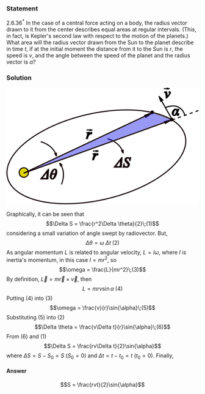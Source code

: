 ###  Statement 

$2.6.36^*$ In the case of a central force acting on a body, the radius vector drawn to it from the center describes equal areas at regular intervals. (This, in fact, is Kepler's second law with respect to the motion of the planets.) What area will the radius vector drawn from the Sun to the planet describe in time $t$, if at the initial moment the distance from it to the Sun is $r$, the speed is $v$, and the angle between the speed of the planet and the radius vector is $\alpha$? 

### Solution

![ Analysis |585x354, 51%](../../img/2.6.36/analysis.png)

Graphically, it can be seen that $$\Delta S = \frac{r^2\Delta \theta}{2}\;(1)$$ considering a small variation of angle swept by radiovector. But, $$\Delta \theta = \omega~\Delta t\;(2)$$ As angular momentum $L$ is related to angular velocity, $L = I\omega$, where $I$ is inertia's momentum, in this case $I = mr^2$, so $$\omega = \frac{L}{mr^2}\;(3)$$ By definition, $\vec{L} = m \vec{r}\times\vec{v}$, then $$L = mrv\sin{\alpha}\;(4)$$ Putting (4) into (3) $$\omega = \frac{v}{r}\sin{\alpha}\;(5)$$ Substituting (5) into (2) $$\Delta \theta = \frac{v\Delta t}{r}\sin{\alpha}\;(6)$$ From (6) and (1) $$\Delta S = \frac{rv\Delta t}{2}\sin{\alpha}$$ where $\Delta S = S - S_0 = S$ ($S_0=0$) and $\Delta t = t - t_0 = t$ ($t_0=0$). Finally, 

#### Answer

$$S = \frac{rvt}{2}\sin{\alpha}$$ 
